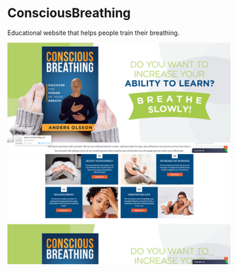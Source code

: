 # ConsciousBreathing

Educational website that helps people train their breathing.

![demo screen shot](https://github.com/GreatWork0127/ConsciousBreathing/blob/main/screenshot1.png?raw=true)
![demo screen shot](https://github.com/GreatWork0127/ConsciousBreathing/blob/main/screenshot2.png?raw=true)